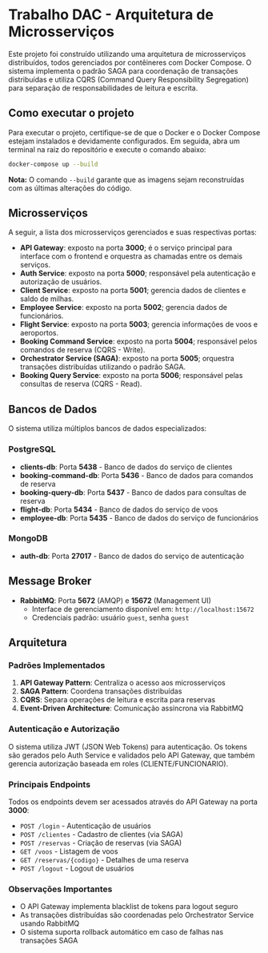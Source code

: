 # Trabalho DAC - Arquitetura de Microsserviços

Este projeto foi construído utilizando uma arquitetura de microsserviços distribuídos, todos gerenciados por contêineres com Docker Compose. O sistema implementa o padrão SAGA para coordenação de transações distribuídas e utiliza CQRS (Command Query Responsibility Segregation) para separação de responsabilidades de leitura e escrita.

## Como executar o projeto

Para executar o projeto, certifique-se de que o Docker e o Docker Compose estejam instalados e devidamente configurados. Em seguida, abra um terminal na raiz do repositório e execute o comando abaixo:

```bash
docker-compose up --build
```

**Nota:** O comando `--build` garante que as imagens sejam reconstruídas com as últimas alterações do código.

## Microsserviços

A seguir, a lista dos microsserviços gerenciados e suas respectivas portas:

- **API Gateway**: exposto na porta **3000**; é o serviço principal para interface com o frontend e orquestra as chamadas entre os demais serviços.
- **Auth Service**: exposto na porta **5000**; responsável pela autenticação e autorização de usuários.
- **Client Service**: exposto na porta **5001**; gerencia dados de clientes e saldo de milhas.
- **Employee Service**: exposto na porta **5002**; gerencia dados de funcionários.
- **Flight Service**: exposto na porta **5003**; gerencia informações de voos e aeroportos.
- **Booking Command Service**: exposto na porta **5004**; responsável pelos comandos de reserva (CQRS - Write).
- **Orchestrator Service (SAGA)**: exposto na porta **5005**; orquestra transações distribuídas utilizando o padrão SAGA.
- **Booking Query Service**: exposto na porta **5006**; responsável pelas consultas de reserva (CQRS - Read).

## Bancos de Dados

O sistema utiliza múltiplos bancos de dados especializados:

### PostgreSQL
- **clients-db**: Porta **5438** - Banco de dados do serviço de clientes
- **booking-command-db**: Porta **5436** - Banco de dados para comandos de reserva
- **booking-query-db**: Porta **5437** - Banco de dados para consultas de reserva
- **flight-db**: Porta **5434** - Banco de dados do serviço de voos
- **employee-db**: Porta **5435** - Banco de dados do serviço de funcionários

### MongoDB
- **auth-db**: Porta **27017** - Banco de dados do serviço de autenticação

## Message Broker

- **RabbitMQ**: Porta **5672** (AMQP) e **15672** (Management UI)
  - Interface de gerenciamento disponível em: `http://localhost:15672`
  - Credenciais padrão: usuário `guest`, senha `guest`

## Arquitetura

### Padrões Implementados

1. **API Gateway Pattern**: Centraliza o acesso aos microsserviços
2. **SAGA Pattern**: Coordena transações distribuídas
3. **CQRS**: Separa operações de leitura e escrita para reservas
4. **Event-Driven Architecture**: Comunicação assíncrona via RabbitMQ

### Autenticação e Autorização

O sistema utiliza JWT (JSON Web Tokens) para autenticação. Os tokens são gerados pelo Auth Service e validados pelo API Gateway, que também gerencia autorização baseada em roles (CLIENTE/FUNCIONARIO).

### Principais Endpoints

Todos os endpoints devem ser acessados através do API Gateway na porta **3000**:

- `POST /login` - Autenticação de usuários
- `POST /clientes` - Cadastro de clientes (via SAGA)
- `POST /reservas` - Criação de reservas (via SAGA)
- `GET /voos` - Listagem de voos
- `GET /reservas/{codigo}` - Detalhes de uma reserva
- `POST /logout` - Logout de usuários

### Observações Importantes

- O API Gateway implementa blacklist de tokens para logout seguro
- As transações distribuídas são coordenadas pelo Orchestrator Service usando RabbitMQ
- O sistema suporta rollback automático em caso de falhas nas transações SAGA
